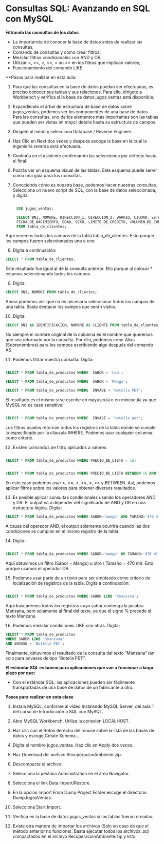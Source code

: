 # Consultas SQL: Avanzando en SQL con MySQL

**Filtrando las consultas de los datos**

- La importancia de conocer la base de datos antes de realizar las consultas;
- Comando de consultas y cómo crear filtros;
- Mezclar filtros condicionales con AND y OR;
- Utilizar >, >=, <, <=, = ou <> en los filtros que implican valores;
- Funcionamiento del comando LIKE.

**Pasos para realizar en esta aula:

1) Para que las consultas en la base de datos puedan ser efectuadas, es preciso conocer sus tablas y sus relaciones. Para ello, dirígete a Workbench y verifica si la base de datos jugos_ventas está disponible.

2) Expandiendo el árbol de estructura de base de datos sobre jugos_ventas, podemos ver los componentes de una base de datos. Para las consultas, uno de los elementos más importantes son las tablas que pueden ser vistas en mayor detalle hasta su estructura de campos.

3) Dirígete al menú y selecciona Database / Reverse Engineer.

4) Haz Clic en Next dos veces y después escoge la base en la cual la ingeniería reversa será efectuada.

5) Continúa en el asistente confirmando las selecciones por defecto hasta el final.

6) Podrás ver un esquema visual de las tablas. Este esquema puede servir como una guía para tus consultas.

7) Conociendo cómo es nuestra base, podemos hacer nuestras consultas. Selecciona un nuevo script de SQL, con la base de datos seleccionada, y digita:

````sql

     USE jugos_ventas;

     SELECT DNI, NOMBRE, DIRECCION_1, DIRECCION_2, BARRIO, CIUDAD, ESTADO, CP, 
     FECHA_DE_NACIMIENTO, EDAD, SEXO, LIMITE_DE_CREDITO, VOLUMEN_DE_COMPRA, PRIMERA_COMPRA 
     FROM tabla_de_clientes;
````     

Aquí veremos todos los campos de la tabla tabla_de_clientes. Esto porque los campos fueron seleccionados uno a uno.

8) Digita a continuación:
````sql
SELECT * FROM tabla_de_clientes;
````
Este resultado fue igual al de la consulta anterior. Ello porque al colocar * estamos seleccionando todos los campos.

9) Digita:

````sql
SELECT DNI, NOMBRE FROM tabla_de_clientes;
````
Ahora podemos ver que no es necesario seleccionar todos los campos de una tabla. Basta destacar los campos que serán vistos.

10) Digita:

````sql
SELECT DNI AS IDENTIFICACION, NOMBRE AS CLIENTE FROM tabla_de_clientes;
````

No siempre el nombre original de la columna es el nombre que queremos que sea retornado por la consulta. Por ello, podemos crear Alias (Sobrenombres) para los campos escribiendo algo después del comando AS.

11) Podemos filtrar nuestra consulta. Digita:

````sql

SELECT * FROM tabla_de_productos WHERE  SABOR = 'Uva';

SELECT * FROM tabla_de_productos WHERE  SABOR = 'Mango';

SELECT * FROM tabla_de_productos WHERE  ENVASE = 'Botella PET';

````

El resultado es el mismo si se escribe en mayúscula o en minúscula ya que MySQL no es case sensitive:

````sql

SELECT * FROM tabla_de_productos WHERE  ENVASE = 'botella pet';

````

Los filtros usados retornan todos los registros de la tabla donde se cumple lo especificado por la cláusula WHERE. Podemos usar cualquier columna como criterio.

12) Existen comandos de filtro aplicados a valores:

````sql

SELECT * FROM tabla_de_productos WHERE PRECIO_DE_LISTA > 16;


SELECT * FROM tabla_de_productos WHERE PRECIO_DE_LISTA BETWEEN 16 AND 16.02;

````

En este caso podemos usar >, >=, <, <=, =, <> y BETWEEN. Así, podemos aplicar filtros sobre los valores para obtener diversos resultados.

13) Es posible aplicar consultas condicionales usando los operadores AND y OR. El output va a depender del significado de AND y OR en una estructura lógica. Digita:

````sql
SELECT * FROM tabla_de_productos WHERE SABOR='mango' AND TAMANO='470 ml';

````

A causa del operador AND, el output solamente ocurrirá cuando las dos condiciones se cumplan en el mismo registro de la tabla.

14) Digita:

````sql

SELECT * FROM tabla_de_productos WHERE SABOR='mango' OR TAMANO='470 ml';

````

Aquí obtuvimos un filtro (Sabor = Mango) u otro ( Tamaño = 470 ml). Esto porque usamos el operador OR.

15) Podemos usar parte de un texto para ser empleado como criterio de localización de registros de la tabla. Digita a continuación:

````sql

SELECT * FROM tabla_de_productos WHERE SABOR LIKE '%manzana';

````

Aquí buscaremos todos los registros cuyo sabor contenga la palabra Manzana, pero solamente al final del texto, ya que el signo % precede el texto Manzana.

16) Podemos mezclar condiciones LIKE con otras. Digita:


````sql
SELECT * FROM tabla_de_productos
WHERE SABOR LIKE '%manzana' 
AND ENVASE = 'Botella PET';
````
Finalmente, obtuvimos el resultado de la consulta del texto “Manzana” tan solo para envases de tipo “Botella PET”.



 **El estándar SQL es bueno para aplicaciones que van a funcionar a largo plazo por que:**

 - Con el estándar SQL, las aplicaciones pueden ser fácilmente transportadas de una base de datos de un fabricante a otro.


**Pasos  para realizar en esta clase**

1) Instala MySQL, conforme al video Instalando MySQL Server, del aula 1 del curso de Introducción a SQL con MySQL.

2) Abre MySQL Workbench. Utiliza la conexión LOCALHOST.

3) Haz clic con el Botón derecho del mouse sobre la lista de las bases de datos y escoge Create Schema...

4) Digita el nombre jugos_ventas. Haz clic en Apply dos veces.

5) Haz Download del archivo RecuperacionAmbiente.zip.

6) Descompacta el archivo.

7) Selecciona la pestaña Administration en el área Navigator.

8) Selecciona el link Data Import/Restore.

9) En la opción Import From Dump Project Folder escoge el directorio DumpJugosVentas.

10) Selecciona Start Import.

11) Verifica en la base de datos jugos_ventas si las tablas fueron creadas.

12) Existe otra manera de importar los archivos (Solo en caso de que el método anterior no funcione). Basta ejecutar todos los archivos .sql compactados en el archivo RecuperacionAmbiente.zip y listo.

